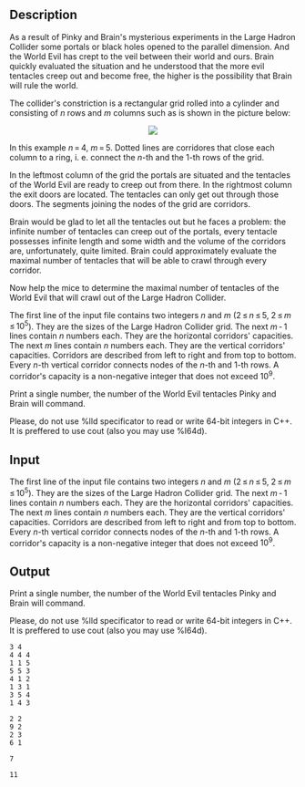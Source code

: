 ## Description

<div><p>As a result of Pinky and Brain's mysterious experiments in the Large Hadron Collider some portals or black holes opened to the parallel dimension. And the World Evil has crept to the veil between their world and ours. Brain quickly evaluated the situation and he understood that the more evil tentacles creep out and become free, the higher is the possibility that Brain will rule the world.</p><p>The collider's constriction is a rectangular grid rolled into a cylinder and consisting of <span class="tex-span"><i>n</i></span> rows and <span class="tex-span"><i>m</i></span> columns such as is shown in the picture below:</p><center> <img class="tex-graphics" src="file://bFdi5ks5.png" style="max-width: 100.0%;max-height: 100.0%;"> </center><p>In this example <span class="tex-span"><i>n</i> = 4</span>, <span class="tex-span"><i>m</i> = 5</span>. Dotted lines are corridores that close each column to a ring, i. e. connect the <span class="tex-span"><i>n</i></span>-th and the <span class="tex-span">1</span>-th rows of the grid.</p><p>In the leftmost column of the grid the portals are situated and the tentacles of the World Evil are ready to creep out from there. In the rightmost column the exit doors are located. The tentacles can only get out through those doors. The segments joining the nodes of the grid are corridors.</p><p>Brain would be glad to let all the tentacles out but he faces a problem: the infinite number of tentacles can creep out of the portals, every tentacle possesses infinite length and some width and the volume of the corridors are, unfortunately, quite limited. Brain could approximately evaluate the maximal number of tentacles that will be able to crawl through every corridor.</p><p>Now help the mice to determine the maximal number of tentacles of the World Evil that will crawl out of the Large Hadron Collider.</p></div><div class="input-specification"><p>The first line of the input file contains two integers <span class="tex-span"><i>n</i></span> and <span class="tex-span"><i>m</i></span> (<span class="tex-span">2 ≤ <i>n</i> ≤ 5</span>, <span class="tex-span">2 ≤ <i>m</i> ≤ 10<sup class="upper-index">5</sup></span>). They are the sizes of the Large Hadron Collider grid. The next <span class="tex-span"><i>m</i> - 1</span> lines contain <span class="tex-span"><i>n</i></span> numbers each. They are the horizontal corridors' capacities. The next <span class="tex-span"><i>m</i></span> lines contain <span class="tex-span"><i>n</i></span> numbers each. They are the vertical corridors' capacities. Corridors are described from left to right and from top to bottom. Every <span class="tex-span"><i>n</i></span>-th vertical corridor connects nodes of the <span class="tex-span"><i>n</i></span>-th and <span class="tex-span">1</span>-th rows. A corridor's capacity is a non-negative integer that does not exceed <span class="tex-span">10<sup class="upper-index">9</sup></span>.</p></div><div class="output-specification"><p>Print a single number, the number of the World Evil tentacles Pinky and Brain will command.</p><p>Please, do not use <span class="tex-font-style-tt">%lld</span> specificator to read or write 64-bit integers in C++. It is preffered to use <span class="tex-font-style-tt">cout</span> (also you may use <span class="tex-font-style-tt">%I64d</span>).</p></div>

## Input

<p>The first line of the input file contains two integers <span class="tex-span"><i>n</i></span> and <span class="tex-span"><i>m</i></span> (<span class="tex-span">2 ≤ <i>n</i> ≤ 5</span>, <span class="tex-span">2 ≤ <i>m</i> ≤ 10<sup class="upper-index">5</sup></span>). They are the sizes of the Large Hadron Collider grid. The next <span class="tex-span"><i>m</i> - 1</span> lines contain <span class="tex-span"><i>n</i></span> numbers each. They are the horizontal corridors' capacities. The next <span class="tex-span"><i>m</i></span> lines contain <span class="tex-span"><i>n</i></span> numbers each. They are the vertical corridors' capacities. Corridors are described from left to right and from top to bottom. Every <span class="tex-span"><i>n</i></span>-th vertical corridor connects nodes of the <span class="tex-span"><i>n</i></span>-th and <span class="tex-span">1</span>-th rows. A corridor's capacity is a non-negative integer that does not exceed <span class="tex-span">10<sup class="upper-index">9</sup></span>.</p>

## Output

<p>Print a single number, the number of the World Evil tentacles Pinky and Brain will command.</p><p>Please, do not use <span class="tex-font-style-tt">%lld</span> specificator to read or write 64-bit integers in C++. It is preffered to use <span class="tex-font-style-tt">cout</span> (also you may use <span class="tex-font-style-tt">%I64d</span>).</p>





```input1
3 4
4 4 4
1 1 5
5 5 3
4 1 2
1 3 1
3 5 4
1 4 3

```




```input2
2 2
9 2
2 3
6 1

```




```output1
7

```




```output2
11

```


